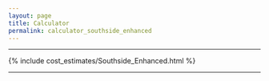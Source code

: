 ```yaml
---
layout: page
title: Calculator
permalink: calculator_southside_enhanced
---
```


___

{% include cost_estimates/Southside_Enhanced.html %}

___



